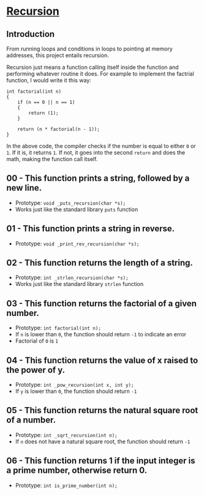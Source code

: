 # <ins>Recursion</ins>

## Introduction
From running loops and conditions in loops to pointing at memory addresses, this project entails recursion.

Recursion just means a function calling itself inside the function and performing whatever routine it does. For example to implement the factrial function, I would write it this way:

```
int factorial(int n)
{
	if (n == 0 || n == 1)
	{
		return (1);
	}

	return (n * factorial(n - 1));
}

```

In the above code, the compiler checks if the number is equal to either `0` or `1`. If it is, it returns `1`. If not, it goes into the second `return` and does the math, making the function call itself.

## 00 - This function prints a string, followed by a new line.
- Prototype: `void _puts_recursion(char *s);`
- Works just like the standard library `puts` function

## 01 - This function prints a string in reverse.
- Prototype: `void _print_rev_recursion(char *s);`

## 02 - This function returns the length of a string.
- Prototype: `int _strlen_recursion(char *s);`
- Works just like the standard library `strlen` function

## 03 - This function returns the factorial of a given number.
- Prototype: `int factorial(int n);`
- If `n` is lower than `0`, the function should return `-1` to indicate an error
- Factorial of `0` is `1`

## 04 - This function returns the value of x raised to the power of y.
- Prototype: `int _pow_recursion(int x, int y);`
- If `y` is lower than `0`, the function should return `-1`

## 05 - This function returns the natural square root of a number.
- Prototype: `int _sqrt_recursion(int n);`
- If `n` does not have a natural square root, the function should return `-1`

## 06 - This function returns 1 if the input integer is a prime number, otherwise return 0.
- Prototype: `int is_prime_number(int n);`